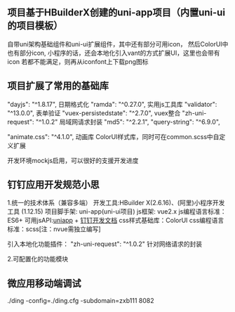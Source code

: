 ## 项目基于HBuilderX创建的uni-app项目（内置uni-ui的项目模板）
自带uni架构基础组件和uni-ui扩展组件，其中还有部分可用icon，
然后ColorUI中也有部分icon,
小程序的话，还会本地化引入vant的方式扩展UI，这里也会带有icon
若都不能满足，则再从iconfont上下载png图标

## 项目扩展了常用的基础库
"dayjs": "^1.8.17", 日期格式化
"ramda": "^0.27.0", 实用js工具库
"validator": "^13.0.0", 表单验证
"vuex-persistedstate": "^2.7.0",  vuex整合
"zh-uni-request": "^1.0.2"  局域网请求封装
"md5": "^2.2.1",
"query-string": "^6.9.0",

"animate.css": "^4.1.0",  动画库
ColorUI样式库，同时可在common.scss中自定义扩展

开发环境mockjs启用，可以很好的支援开发进度

## 钉钉应用开发规范小思
1.统一的技术体系（兼容多端）
开发工具:HBuilder X(2.6.16)、(阿里)小程序开发工具 (1.12.15)
项目脚手架:  uni-app(uni-ui项目)
js框架: vue2.x
js编程语言标准：ES6+
可用jsAPI:[uniapp](https://uniapp.dcloud.io/api/README) + [钉钉开发文档](https://ding-doc.dingtalk.com/doc#/dev/qtknfc)
css样式基础库：ColorUI
css编程语言标准：scss[注：nvue需独立编写]

引入本地化功能插件：
"zh-uni-request": "^1.0.2"  针对网络请求的封装

2.可配置化的功能模块

## 微应用移动端调试
./ding -config=./ding.cfg -subdomain=zxb111 8082
